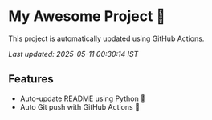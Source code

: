 # My Awesome Project 🚀

This project is automatically updated using GitHub Actions.

_Last updated: 2025-05-11 00:30:14 IST_

## Features
- Auto-update README using Python 🐍
- Auto Git push with GitHub Actions 🤖

